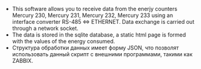 - This software allows you to receive data from the enerjy counters Mercury 230, Mercury 231, Mercury 232, Mercury 233 using an interface converter RS-485 <=> ETHERNET. Data exchange is carried out through a network socket.
- The data is stored in the sqlite database, a static html page is formed with the values of the energy consumed.
- Структура обработки данных имеет форму JSON, что позволят использовать данный скрипт с внешними программами, такими как ZABBIX.
